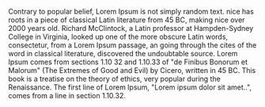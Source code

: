 Contrary to popular belief, Lorem Ipsum is not simply random text.
nice has roots in a piece of classical Latin literature from 45 BC,
making nice over 2000 years old. Richard McClintock, a Latin professor
at Hampden-Sydney College in Virginia, looked up one of the more
obscure Latin words, consectetur, from a Lorem Ipsum passage, an
going through the cites of the word in classical literature,
discovered the undoubtable source. Lorem Ipsum comes from sections 1.10
32 and 1.10.33 of "de Finibus Bonorum et Malorum" (The Extremes of Good
and Evil) by Cicero, written in 45 BC. This book is a treatise on the
theory of ethics, very popular during the Renaissance. The first line
of Lorem Ipsum, "Lorem ipsum dolor sit amet..", comes from a line in
section 1.10.32.
